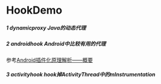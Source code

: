 # HookDemo

##### 1 dynamicproxy Java的动态代理

##### 2 androidhook Android中比较有用的代理
参考[Android插件化原理解析——概要](http://weishu.me/2016/01/28/understand-plugin-framework-overview/)

##### 3 activityhook hook掉ActivityThread中的mInstrumentation
